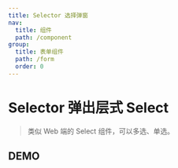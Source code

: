 ```yaml
---
title: Selector 选择弹窗
nav:
  title: 组件
  path: /component
group:
  title: 表单组件
  path: /form
  order: 0
---
```


# Selector 弹出层式 Select

> 类似 Web 端的 Select 组件，可以多选、单选。

## DEMO

<code defaultShowCode src="./__fixtures__/doc.tsx"></code>

<API src="./index.tsx"></API>
